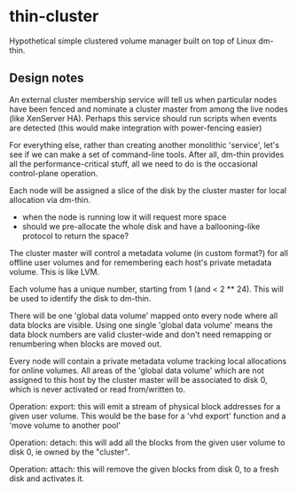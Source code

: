 thin-cluster
============

Hypothetical simple clustered volume manager built on top of Linux dm-thin.

Design notes
------------

An external cluster membership service will tell us when particular nodes have been fenced and nominate a cluster master from among the live nodes (like XenServer HA). Perhaps this service should run scripts when events are detected (this would make integration with power-fencing easier)

For everything else, rather than creating another monolithic 'service', let's see if we can make a set of command-line tools. After all, dm-thin provides all the performance-critical stuff, all we need to do is the occasional control-plane operation.

Each node will be assigned a slice of the disk by the cluster master for local allocation via dm-thin.
* when the node is running low it will request more space
* should we pre-allocate the whole disk and have a ballooning-like protocol to return the space?

The cluster master will control a metadata volume (in custom format?) for all offline user volumes and for remembering each host's private metadata volume. This is like LVM.

Each volume has a unique number, starting from 1 (and < 2 ** 24). This will be used to identify the disk to dm-thin.

There will be one 'global data volume' mapped onto every node where all data blocks are visible. Using one single 'global data volume' means the data block numbers are valid cluster-wide and don't need remapping or renumbering when blocks are moved out.

Every node will contain a private metadata volume tracking local allocations for online volumes. All areas of the 'global data volume' which are not assigned to this host by the cluster master will be associated to disk 0, which is never activated or read from/written to.

Operation: export: this will emit a stream of physical block addresses for a given user volume. This would be the base for a 'vhd export' function and a 'move volume to another pool'

Operation: detach: this will add all the blocks from the given user volume to disk 0, ie owned by the "cluster".

Operation: attach: this will remove the given blocks from disk 0, to a fresh disk and activates it.

